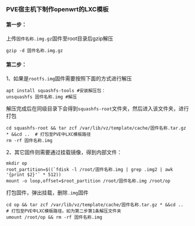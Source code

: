 ### PVE宿主机下制作openwrt的LXC模板


#### 第一步：

上传`固件名称.img.gz`固件至root目录后gzip解压

```
gzip -d 固件名称.img.gz
```

#### 第二步：

1、如果是`rootfs.img`固件需要按照下面的方式进行解压

```
apt install squashfs-tools #安装解压包：
unsquashfs 固件名称.img #解压
```

解压完成后在同级目录下会得到`squashfs-root`文件夹，然后进入该文件夹，进行打包

```
cd squashfs-root && tar zcf /var/lib/vz/template/cache/固件名称.tar.gz * &&cd ..  # 打包至PVE中LXC模板路径
rm -rf 固件名称.img
```

2、其它固件则需要通过挂载镜像，得到内部文件：

```
mkdir op
root_partition=$((`fdisk -l /root/固件名称.img | grep .img2 | awk '{print $2}'` * 512))
mount -o loop,offset=$root_partition /root/固件名称.img /root/op
```

打包固件，弹出挂载，删除`.img`固件
```
cd op && tar zcf /var/lib/vz/template/cache/固件名称.tar.gz * &&cd ..  # 打包至PVE中LXC模板路径。如为第二步第1条解压文件夹
umount /root/op && rm -rf 固件名称.img
```

